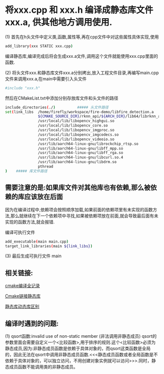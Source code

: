 # 将xxx.cpp 和 xxx.h 编译成静态库文件 xxx.a, 供其他地方调用使用.

(1) 首先在h头文件中定义类,函数,属性等,再在cpp文件中对这些属性具体实现,使用
```bash
add_library(xxx STATIC xxx.cpp)
```
编译静态库,编译完成后将会生成xxx.a文件,调用这个文件就能使用xxx.cpp里面的函数.

(2) 将头文件xxx.和静态库文件xxx.a分别拷出,放入工程文件目录,再编写main.cpp文件来调用xxx.a,在main中需要引入头文件
```bash
#include "xxx.h"
```
然后在CMakeList.txt中添加分别存放库文件和头文件的路径
```bash
include_directories(./)          ##### 头文件路径
set(link_libs  /home/firefly/workspace/fire-demo/libfire_detection.a
               ${CMAKE_SOURCE_DIR}/rknn_api/${ARCH_DIR}/lib64/librknn_api.so
               /usr/local/lib/libopencv_highgui.so
               /usr/local/lib/libopencv_core.so
               /usr/local/lib/libopencv_imgproc.so
               /usr/local/lib/libopencv_imgcodecs.so
               /usr/local/lib/libopencv_videoio.so
               /usr/lib/aarch64-linux-gnu/librockchip_rtsp.so
               /usr/lib/aarch64-linux-gnu/libff_mpp.so
               /usr/lib/aarch64-linux-gnu/libff_rga.so
               /usr/lib/aarch64-linux-gnu/libcurl.so.4
               /usr/lib/aarch64-linux-gnu/libdrm.so
               pthread
)    ##### 库文件路径
```
## 需要注意的是:如果库文件对其他库也有依赖,那么被依赖的库应该放在后面
因为在编译过程中,依赖项会按照顺序加载,如果前面的依赖项里有未实现的函数方法,那么就继续在下一个依赖项中寻找,如果被依赖项放在前面,就会导致最后面有未实现的函数方法,就会报错.

编译可执行文件
```bash
add_executable(main main.cpp)
target_link_libraries(main ${link_libs})
```
(3) 最后生成可执行文件 main

## 相关链接:
[cmake编译全记录](https://blog.csdn.net/qq_34759481/article/details/84023233)

[Cmake链接静态库](https://blog.csdn.net/ox0080/article/details/96453985)

[静态库动态库区别](https://zhuanlan.zhihu.com/p/71372182)


## 编译时遇到的问题:
(1) qsort函数:invalid use of non-static member (非法调用非静态成员)
qsort的参数里面会需要自定义一个<比较函数>,用于排序的规则.这个<比较函数>必须为静态成员,因为:非静态成员函数是依赖于具体对象的，而qsort这类函数是全局的，因此无法在qsort中调用非静态成员函数.<<<静态成员函数或者全局函数是不依赖于具体对象的，可以独立访问，不用创建对象实例就可以访问>>>.同时，静态成员函数不能调用类的非静态成员。




